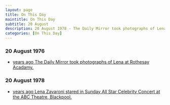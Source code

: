 ```yaml
---
layout: page
title: On This Day
maintitle: On This Day
subtitle: 20 August
description: 20 August 1978 - The Daily Mirror took photographs of Lena at Rothesay Acadamy, she only lasted one term as a group of pupils were nasty to her, doing things like spitting on her cutlery. She mentioned this in a magazine interview a few years later.
categories: [On This Day]
---
```


### 20 August 1976
* [<span id="age1"></span> years ago The Daily Mirror took photographs of Lena at Rothesay Acadamy.](/publicity/1976/08/20/daily-mirror.html)

### 20 August 1978
* [<span id="age2"></span> years ago Lena Zavaroni stared in Sunday All Star Celebrity Concert at the ABC Theatre, Blackpool.](/theatre/1978/08/20/sunday-all-star-celebrity-concert.html)

<!-- Script for calculating number of years ago -->
<script>
var dob = '19760820';
var year = Number(dob.substr(0, 4));
var month = Number(dob.substr(4, 2)) - 1;
var day = Number(dob.substr(6, 2));
var today = new Date();
var age1 = today.getFullYear() - year;
if (today.getMonth() < month || (today.getMonth() == month && today.getDate() < day)) {
age1--;
}
document.getElementById("age1").innerHTML=age1;

var dob = '19780820';
var year = Number(dob.substr(0, 4));
var month = Number(dob.substr(4, 2)) - 1;
var day = Number(dob.substr(6, 2));
var today = new Date();
var age2 = today.getFullYear() - year;
if (today.getMonth() < month || (today.getMonth() == month && today.getDate() < day)) {
age2--;
}
document.getElementById("age2").innerHTML=age2;
</script>

